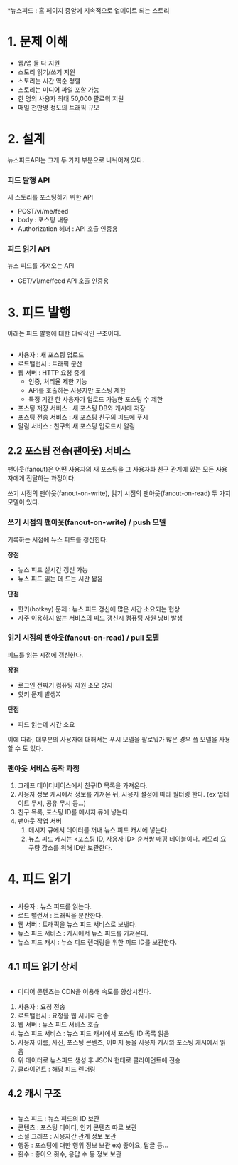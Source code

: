 <p>*뉴스피드 : 홈 페이지 중앙에 지속적으로 업데이트 되는 스토리</p>
<h1 id="1-문제-이해">1. 문제 이해</h1>
<aside>

<ul>
<li>웹/앱 둘 다 지원</li>
<li>스토리 읽기/쓰기 지원</li>
<li>스토리는 시간 역순 정렬</li>
<li>스토리는 미디어 파일 포함 가능</li>
<li>한 명의 사용자 최대 50,000 팔로워 지원</li>
<li>매일 천만명 정도의 트래픽 규모</aside>

</li>
</ul>
<h1 id="2-설계">2. 설계</h1>
<p>뉴스피드API는 그게 두 가지 부분으로 나뉘어져 있다.</p>
<h3 id="피드-발행-api">피드 발행 API</h3>
<p>새 스토리를 포스팅하기 위한 API</p>
<ul>
<li>POST/vi/me/feed</li>
<li>body : 포스팅 내용</li>
<li>Authorization 헤더 : API 호출 인증용</li>
</ul>
<h3 id="피드-읽기-api">피드 읽기 API</h3>
<p>뉴스 피드를 가져오는 API</p>
<ul>
<li>GET/v1/me/feed API 호출 인증용</li>
</ul>
<h1 id="3-피드-발행">3. 피드 발행</h1>
<p>아래는 피드 발행에 대한 대략적인 구조이다.</p>
<p><img alt="" src="https://velog.velcdn.com/images/limseohyeon/post/1add50fb-b4e6-40eb-8af5-822404e72a93/image.png" /></p>
<ul>
<li>사용자 : 새 포스팅 업로드</li>
<li>로드밸런서 : 트래픽 분산</li>
<li>웹 서버 : HTTP 요청 중계<ul>
<li>인증, 처리율 제한 기능</li>
<li>API를 호출하는 사용자만 포스팅 제한</li>
<li>특정 기간 한 사용자가 업로드 가능한 포스팅 수 제한</li>
</ul>
</li>
<li>포스팅 저장 서비스 : 새 포스팅 DB와 캐시에 저장</li>
<li>포스팅 전송 서비스 : 새 포스팅 친구의 피드에 푸시</li>
<li>알림 서비스 : 친구의 새 포스팅 업로드시 알림</li>
</ul>
<h2 id="22-포스팅-전송팬아웃-서비스">2.2 포스팅 전송(팬아웃) 서비스</h2>
<p>팬아웃(fanout)은 어떤 사용자의 새 포스팅을 그 사용자화 친구 관계에 있는 모든 사용자에게 전달하는 과정이다.</p>
<p>쓰기 시점의 팬아웃(fanout-on-write), 읽기 시점의 팬아웃(fanout-on-read) 두 가지 모델이 있다.</p>
<h3 id="쓰기-시점의-팬아웃fanout-on-write--push-모델">쓰기 시점의 팬아웃(fanout-on-write) / push 모델</h3>
<p>기록하는 시점에 뉴스 피드를 갱신한다.</p>
<p><strong>장점</strong></p>
<ul>
<li>뉴스 피드 실시간 갱신 가능</li>
<li>뉴스 피드 읽는 데 드는 시간 짧음</li>
</ul>
<p><strong>단점</strong></p>
<ul>
<li>핫키(hotkey) 문제 : 뉴스 피드 갱신에 많은 시간 소요되는 현상</li>
<li>자주 이용하지 않는 서비스의 피드 갱신시 컴퓨팅 자원 낭비 발생</li>
</ul>
<h3 id="읽기-시점의-팬아웃fanout-on-read--pull-모델">읽기 시점의 팬아웃(fanout-on-read) / pull 모델</h3>
<p>피드를 읽는 시점에 갱신한다.</p>
<p><strong>장점</strong></p>
<ul>
<li>로그인 전짜기 컴퓨팅 자원 소모 방지</li>
<li>핫키 문제 발생X</li>
</ul>
<p><strong>단점</strong></p>
<ul>
<li>피드 읽는데 시간 소요</li>
</ul>
<p>이에 따라, 대부분의 사용자에 대해서는 푸시 모델을 팔로워가 많은 경우 풀 모델을 사용할 수 도 있다.</p>
<h3 id="팬아웃-서비스-동작-과정">팬아웃 서비스 동작 과정</h3>
<ol>
<li>그래프 데이터베이스에서 친구ID 목록을 가져온다.</li>
<li>사용자 정보 캐시에서 정보를 가져온 뒤, 사용자 설정에 따라 필터링 한다. (ex 업데이트 무시, 공유 무시 등…)</li>
<li>친구 목록, 포스팅 ID를 메시지 큐에 넣는다.</li>
<li>팬아웃 작업 서버<ol>
<li>메시지 큐에서 데이터를 꺼내 뉴스 피드 캐시에 넣는다.</li>
<li>뉴스 피드 캐시는 &lt;포스팅 ID, 사용자 ID&gt; 순서쌍 매핑 테이블이다. 메모리 요구량 감소를 위해 ID만 보관한다.</li>
</ol>
</li>
</ol>
<h1 id="4-피드-읽기">4. 피드 읽기</h1>
<p><img alt="" src="https://velog.velcdn.com/images/limseohyeon/post/18c807d0-dd8b-4ab6-8b34-2835f3bfdb8b/image.png" /></p>
<ul>
<li>사용자 : 뉴스 피드를 읽는다.</li>
<li>로드 밸런서 : 트래픽을 분산한다.</li>
<li>웹 서버 : 트래픽을 뉴스 피드 서비스로 보낸다.</li>
<li>뉴스 피드 서비스 : 캐시에서 뉴스 피드를 가져온다.</li>
<li>뉴스 피드 캐시 : 뉴스 피드 렌더링을 위한 피드 ID를 보관한다.</li>
</ul>
<h2 id="41-피드-읽기-상세">4.1 피드 읽기 상세</h2>
<p><img alt="" src="https://velog.velcdn.com/images/limseohyeon/post/ffbbf4fa-8f77-46a4-9f1c-ef92672a546c/image.png" /></p>
<ul>
<li>미디어 콘텐츠는 CDN을 이용해 속도를 향상시킨다.</li>
</ul>
<ol>
<li>사용자 : 요청 전송</li>
<li>로드밸런서 : 요청을 웹 서버로 전송</li>
<li>웹 서버 : 뉴스 피드 서비스 호출</li>
<li>뉴스 피드 서비스 : 뉴스 피드 캐시에서 포스팅 ID 목록 읽음</li>
<li>사용자 이름, 사진, 포스팅 콘텐츠, 이미지 등을 사용자 캐시와 포스팅 캐시에서 읽음</li>
<li>위 데이터로 뉴스피드 생성 후 JSON 현태로 클라이언트에 전송</li>
<li>클라이언트 : 해당 피드 렌더링</li>
</ol>
<h2 id="42-캐시-구조">4.2 캐시 구조</h2>
<p><img alt="" src="https://velog.velcdn.com/images/limseohyeon/post/f7fa38d3-04b7-41e9-bcdb-edd9c597806b/image.png" /></p>
<ul>
<li>뉴스 피드 : 뉴스 피드의 ID 보관</li>
<li>콘텐츠 : 포스팅 데이터, 인기 콘텐츠 따로 보관</li>
<li>소셜 그래프 : 사용자간 관계 정보 보관</li>
<li>행동 : 포스팅에 대한 행위 정보 보관 ex) 좋아요, 답글 등…</li>
<li>횟수 : 좋아요 횟수, 응답 수 등 정보 보관</li>
</ul>